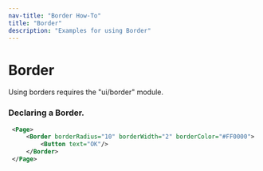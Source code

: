 ```yaml
---
nav-title: "Border How-To"
title: "Border"
description: "Examples for using Border"
---
```

# Border
Using borders requires the "ui/border" module.
<snippet id='border-require'/>

### Declaring a Border.
``` XML
 <Page>
     <Border borderRadius="10" borderWidth="2" borderColor="#FF0000">
         <Button text="OK"/>
     </Border>
 </Page>
```

